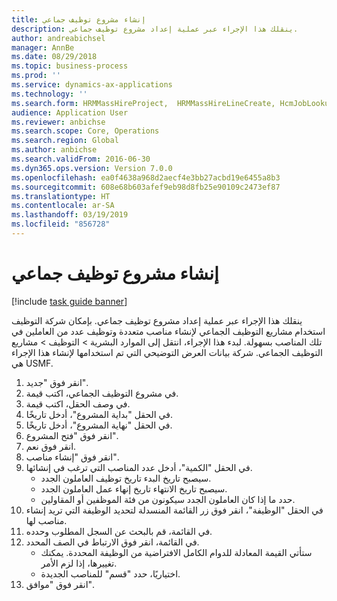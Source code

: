 ```yaml
---
title: إنشاء مشروع توظيف جماعي
description: ينقلك هذا الإجراء عبر عملية إعداد مشروع توظيف جماعي.
author: andreabichsel
manager: AnnBe
ms.date: 08/29/2018
ms.topic: business-process
ms.prod: ''
ms.service: dynamics-ax-applications
ms.technology: ''
ms.search.form: HRMMassHireProject,  HRMMassHireLineCreate, HcmJobLookup
audience: Application User
ms.reviewer: anbichse
ms.search.scope: Core, Operations
ms.search.region: Global
ms.author: anbichse
ms.search.validFrom: 2016-06-30
ms.dyn365.ops.version: Version 7.0.0
ms.openlocfilehash: ea0f4638a968d2aecf4e3bb27acbd19e6455a8b3
ms.sourcegitcommit: 608e68b603afef9eb98d8fb25e90109c2473ef87
ms.translationtype: HT
ms.contentlocale: ar-SA
ms.lasthandoff: 03/19/2019
ms.locfileid: "856728"
---
```

# <a name="create-a-mass-hire-project"></a>إنشاء مشروع توظيف جماعي

[!include [task guide banner](../../includes/task-guide-banner.md)]

ينقلك هذا الإجراء عبر عملية إعداد مشروع توظيف جماعي. بإمكان شركة التوظيف استخدام مشاريع التوظيف الجماعي لإنشاء مناصب متعددة وتوظيف عدد من العاملين في تلك المناصب بسهولة. لبدء هذا الإجراء، انتقل إلى الموارد البشرية > التوظيف‬ > مشاريع التوظيف الجماعي. شركة بيانات العرض التوضيحي التي تم استخدامها لإنشاء هذا الإجراء هي USMF.

1. انقر فوق "جديد".
2. في مشروع التوظيف الجماعي، اكتب قيمة.
3. في وصف الحقل، اكتب قيمة.
4. في الحقل "بداية المشروع‬"، أدخل تاريخًا.
5. في الحقل "نهاية المشروع"، أدخل تاريخًا.
6. انقر فوق "فتح المشروع‬".
7. انقر فوق نعم.
8. انقر فوق "إنشاء مناصب".
9. في الحقل "الكمية"، أدخل عدد المناصب التي ترغب في إنشائها.
    * سيصبح تاريخ البدء تاريخ توظيف العاملون الجدد.  
    * سيصبح تاريخ الانتهاء تاريخ إنهاء عمل العاملون الجدد.  
    * حدد ما إذا كان العاملون الجدد سيكونون من فئة الموظفين أو المقاولين.  
10. في الحقل "الوظيفة"، انقر فوق زر القائمة المنسدلة لتحديد الوظيفة التي تريد إنشاء مناصب لها.
11. في القائمة، قم بالبحث عن السجل المطلوب وحدده.
12. في القائمة، انقر فوق الارتباط في الصف المحدد.
    * ستأتي القيمة المعادلة للدوام الكامل الافتراضية من الوظيفة المحددة. يمكنك تغييرها، إذا لزم الأمر.  
    * اختياريًا، حدد "قسم‬" للمناصب الجديدة.  
13. انقر فوق "موافق".

